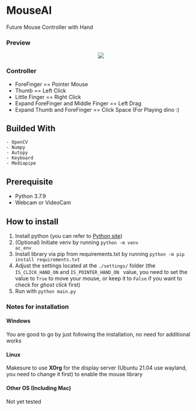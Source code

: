 # MouseAI
Future Mouse Controller with Hand

### Preview
<p align="center">
  <img src="https://drive.google.com/uc?export=view&id=1LBasydxIj6C3YOo-BYKXunWXq1TuRxWl" />
</p>

### Controller
- ForeFinger == Pointer Mouse
- Thumb == Left Click
- Little Finger == Right Click
- Expand ForeFinger and Middle Finger == Left Drag
- Expand Thumb and ForeFinger == Click Space (For Playing dino :)

## Builded With

    - OpenCV
    - Numpy
    - Autopy
    - Keyboard
    - Mediapipe

## Prerequisite
- Python 3.7.9
- Webcam or VideoCam

## How to install
1. Install python (you can refer to [Python site](https://www.python.org/downloads/))
2. (Optional) Initiate venv by running <code>python -m venv ac_env</code>
2. Install library via pip from requirements.txt by running <code>python -m pip install requirements.txt</code>
3. Adjust the settings located at the <code>./settings/</code> folder (the <code>IS_CLICK_HAND_ON</code> and <code>IS_POINTER_HAND_ON
</code> value, you need to set the value to <code>True</code> to move your mouse, or keep it to <code>False</code> if you want to check for <em>ghost click</em> first)
4. Run with <code>python main.py</code>

### Notes for installation
#### Windows
You are good to go by just following the installation, no need for additional works

#### Linux
Makesure to use <b>XOrg</b> for the display server (Ubuntu 21.04 use wayland, you need to change it first) to enable the mouse library

#### Other OS (Including Mac)
Not yet tested
